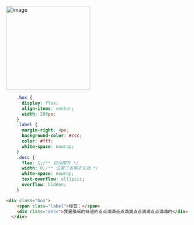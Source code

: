 <img width="230" alt="image" src="https://github.com/hututuhu/blog/assets/37233828/11f7f509-e4ff-4466-abf8-8e93386a6c01">

```css
    .box {
      display: flex;
      align-items: center;
      width: 200px;
    }
    .label {
      margin-right: 4px;
      background-color: #ccc;
      color: #fff;
      white-space: nowrap;
    }
    .desc {
      flex: 1;/** 自动撑开 */
      width: 0;/** 设置了省略才生效 */
      white-space: nowrap;
      text-overflow: ellipsis;
      overflow: hidden;
    }
```

```html
<div class="box">
    <span class="label">标签：</span>
    <div class="desc">我是描诉的味道的点点滴滴点点滴滴点点滴滴点点滴滴的</div>
  </div>
```
